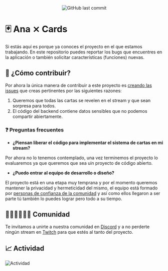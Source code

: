 <div align="center">
  <img src="https://img.shields.io/github/last-commit/UXCorpRangel/ana-cards-web?label=Updated&style=for-the-badge" alt="GitHub last commit" />
</div>

# 🃏 Ana ⨯ Cards

Si estás aquí es porque ya conoces el proyecto en el que estamos trabajando. En este repositorio puedes reportar los bugs que encuentres en la aplicación o también solicitar características (funciones) nuevas.

## 🚧 ¿Cómo contribuir?

Por ahora la única manera de contribuir a este proyecto es [creando las issues](https://github.com/UXCorpRangel/ana-cards-web/issues) que creas pertinentes por las siguientes razones:

1. Queremos que todas las cartas se revelen en el stream y que sean sorpresa para todos.
2. El código del backend contiene datos sensibles que no podemos compartir abiertamente.

### ❓ Preguntas frecuentes

- **¿Piensan liberar el código para implementar el sistema de cartas en mi stream?**

Por ahora no lo tenemos contemplado, una vez terminemos el proyecto lo evaluaremos ya que queremos que sea uin proyecto de código abierto.

- **¿Puedo entrar al equipo de desarrollo o diseño?**

El proyecto está en una etapa muy temprana y por el momento queremos mantener la privacidad y hermeticidad del mismo, el equipo está formado por [personas de confianza de la comunidad](https://github.com/UXCorpRangel) y así como ellos llegaron a ser parte tú también lo puedes lograr pero todo a su tiempo.

## 🧑🏻‍🧑🏻‍🧒🏻 Comunidad

Te invitamos a unirte a nuestra comunidad en [Discord](https://discord.gg/GBGPSQaKRf) y a no perderte ningún stream en [Twitch](https://twitch.tv/uxanarangel) para que estés al tanto del proyecto.

## 📈 Actividad

![Actividad](https://repobeats.axiom.co/api/embed/0844a5653e39b580ba436375e7d40d65b9b8e927.svg "Repobeats analytics image")
